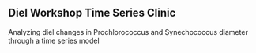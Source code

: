## Diel Workshop Time Series Clinic

Analyzing diel changes in Prochlorococcus and Synechococcus diameter through a time series
model 

